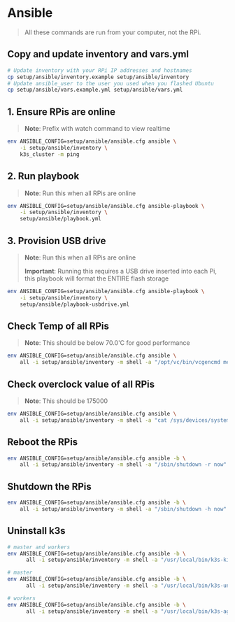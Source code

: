 # Ansible

> All these commands are run from your computer, not the RPi.

## Copy and update inventory and vars.yml

```bash
# Update inventory with your RPi IP addresses and hostnames
cp setup/ansible/inventory.example setup/ansible/inventory
# Update ansible_user to the user you used when you flashed Ubuntu
cp setup/ansible/vars.example.yml setup/ansible/vars.yml
```

## 1. Ensure RPis are online

> **Note**: Prefix with watch command to view realtime

```bash
env ANSIBLE_CONFIG=setup/ansible/ansible.cfg ansible \
    -i setup/ansible/inventory \
    k3s_cluster -m ping
```

## 2. Run playbook

> **Note**: Run this when all RPis are online

```bash
env ANSIBLE_CONFIG=setup/ansible/ansible.cfg ansible-playbook \
    -i setup/ansible/inventory \
    setup/ansible/playbook.yml
```

## 3. Provision USB drive

> **Note**: Run this when all RPis are online
>
> **Important**: Running this requires a USB drive inserted into each Pi, this playbook will format the ENTIRE flash storage

```bash
env ANSIBLE_CONFIG=setup/ansible/ansible.cfg ansible-playbook \
    -i setup/ansible/inventory \
    setup/ansible/playbook-usbdrive.yml
```

## Check Temp of all RPis

> **Note**: This should be below 70.0'C for good performance

```bash
env ANSIBLE_CONFIG=setup/ansible/ansible.cfg ansible \
    all -i setup/ansible/inventory -m shell -a "/opt/vc/bin/vcgencmd measure_temp"
```

## Check overclock value of all RPis

> **Note**: This should be 175000

```bash
env ANSIBLE_CONFIG=setup/ansible/ansible.cfg ansible \
    all -i setup/ansible/inventory -m shell -a "cat /sys/devices/system/cpu/cpu0/cpufreq/cpuinfo_max_freq"
```

## Reboot the RPis

```bash
env ANSIBLE_CONFIG=setup/ansible/ansible.cfg ansible -b \
    all -i setup/ansible/inventory -m shell -a "/sbin/shutdown -r now"
```

## Shutdown the RPis

```bash
env ANSIBLE_CONFIG=setup/ansible/ansible.cfg ansible -b \
    all -i setup/ansible/inventory -m shell -a "/sbin/shutdown -h now"
```

## Uninstall k3s

```bash
# master and workers
env ANSIBLE_CONFIG=setup/ansible/ansible.cfg ansible -b \
      all -i setup/ansible/inventory -m shell -a "/usr/local/bin/k3s-killall.sh"

# master
env ANSIBLE_CONFIG=setup/ansible/ansible.cfg ansible -b \
      all -i setup/ansible/inventory -m shell -a "/usr/local/bin/k3s-uninstall.sh"

# workers
env ANSIBLE_CONFIG=setup/ansible/ansible.cfg ansible -b \
      all -i setup/ansible/inventory -m shell -a "/usr/local/bin/k3s-agent-uninstall.sh"
```
